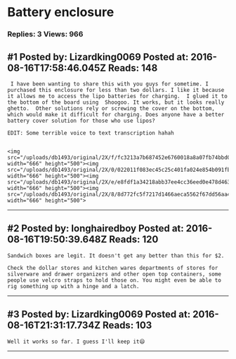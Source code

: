 # Battery enclosure

### Replies: 3 Views: 966

## \#1 Posted by: Lizardking0069 Posted at: 2016-08-16T17:58:46.045Z Reads: 148

```
 I have been wanting to share this with you guys for sometime. I purchased this enclosure for less than two dollars. I like it because it allows me to access the lipo batteries for charging.  I glued it to the bottom of the board using  Shoogoo. It works, but it looks really ghetto.  Other solutions rely or screwing the cover on the bottom, which would make it difficult for charging. Does anyone have a better battery cover solution for those who use lipos?

EDIT: Some terrible voice to text transcription hahah


<img src="/uploads/db1493/original/2X/f/fc3213a7b687452e6760018a8a07fb74bbd003fb.jpeg" width="666" height="500"><img src="/uploads/db1493/original/2X/0/022011f083ec45c25c401fa024e854b091fb6db7.jpeg" width="666" height="500"><img src="/uploads/db1493/original/2X/e/e8fdf1a34218abb37ee4cc36eed0e478d4637abb.jpeg" width="666" height="500"><img src="/uploads/db1493/original/2X/8/8d772fc5f7217d1466aeca5562f67dd56aa4511d.jpeg" width="666" height="500">
```

---
## \#2 Posted by: longhairedboy Posted at: 2016-08-16T19:50:39.648Z Reads: 120

```
Sandwich boxes are legit. It doesn't get any better than this for $2. 

Check the dollar stores and kitchen wares departments of stores for silverware and drawer organizers and other open top containers, some people use velcro straps to hold those on. You might even be able to rig something up with a hinge and a latch.
```

---
## \#3 Posted by: Lizardking0069 Posted at: 2016-08-16T21:31:17.734Z Reads: 103

```
Well it works so far. I guess I'll keep it😄
```

---

